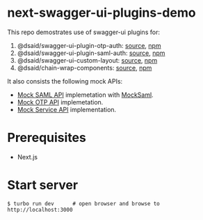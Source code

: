 # next-swagger-ui-plugins-demo

This repo demostrates use of swagger-ui plugins for:
1. @dsaid/swagger-ui-plugin-otp-auth: [source](/packages/swagger-ui-plugin-otp-auth), [npm](https://www.npmjs.com/package/@dsaid/swagger-ui-plugin-otp-auth)
2. @dsaid/swagger-ui-plugin-saml-auth: [source](/packages/swagger-ui-plugin-saml-auth), [npm](https://www.npmjs.com/package/@dsaid/swagger-ui-plugin-saml-auth)
3. @dsaid/swagger-ui-custom-layout: [source](/packages/swagger-ui-custom-layout), [npm](https://www.npmjs.com/package/@dsaid/swagger-ui-custom-layout)
4. @dsaid/chain-wrap-components: [source](/packages/chain-wrap-components), [npm](https://www.npmjs.com/package/@dsaid/chain-wrap-components)

It also consists the following mock APIs: 
- [Mock SAML API](/apps/web/src/pages/api/auth/saml) implemetation with [MockSaml](https://mocksaml.com/).
- [Mock OTP API](/apps/web/src/pages/api/auth/otp) implemetation.
- [Mock Service API](/apps/web/src/pages/api/service) implementation.

# Prerequisites

- Next.js

# Start server 

```
$ turbo run dev      # open browser and browse to http://localhost:3000
```
